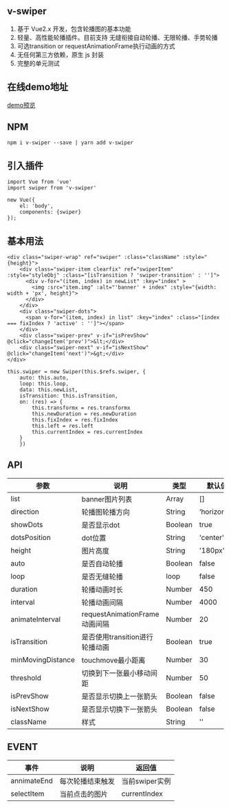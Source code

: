 ## v-swiper

1. 基于 Vue2.x 开发，包含轮播图的基本功能
2. 轻量、高性能轮播插件。目前支持 无缝衔接自动轮播、无限轮播、手势轮播
3. 可选transition or requestAnimationFrame执行动画的方式
4. 无任何第三方依赖，原生 js 封装
5. 完整的单元测试

## 在线demo地址

[demo预览](https://willson-wang.github.io/v-swiper/dist/index.html)

## NPM

```
npm i v-swiper --save | yarn add v-swiper
```

## 引入插件

```
import Vue from 'vue'
import swiper from 'v-swiper'

new Vue({
    el: 'body',
    components: {swiper}
});
```

## 基本用法

```
<div class="swiper-wrap" ref="swiper" :class="className" :style="{height}">
    <div class="swiper-item clearfix" ref="swiperItem" :style="styleObj" :class="[isTransition ? 'swiper-transition' : '']">
      <div v-for="(item, index) in newList" :key="index" >
        <img :src="item.img" :alt="'banner' + index" :style="{width: width + 'px', height}">
      </div>
    </div>
    <div class="swiper-dots">
      <span v-for="(item, index) in list" :key="index" :class="[index === fixIndex ? 'active' : '']"></span>
    </div>
    <div class="swiper-prev" v-if="isPrevShow" @click="changeItem('prev')">&lt;</div>
    <div class="swiper-next" v-if="isNextShow" @click="changeItem('next')">&gt;</div>
</div>

this.swiper = new Swiper(this.$refs.swiper, {
    auto: this.auto,
    loop: this.loop,
    data: this.newList,
    isTransition: this.isTransition,
    on: (res) => {
        this.transformx = res.transformx
        this.newDuration = res.newDuration
        this.fixIndex = res.fixIndex
        this.left = res.left
        this.currentIndex = res.currentIndex
    }
    })
```



## API

| 参数               |        说明                  | 类型    | 默认值       |
| ---               |         ---                  | ---    | ---         |
| list              | banner图片列表                | Array   | []          |
| direction         | 轮播图轮播方向                 | String  | ‘horizontal’ |
| showDots          | 是否显示dot                   | Boolean | true     |
| dotsPosition      | dot位置                      | String  | 'center'     |
| height            | 图片高度                      | String  | '180px'    |
| auto              | 是否自动轮播                   | Boolean | false     |
| loop              | 是否无缝轮播                   | loop    | false     |
| duration          | 轮播动画时长                   | Number  | 450       |
| interval          | 轮播动画间隔                   | Number  | 4000     |
| animateInterval   | requestAnimationFrame动画间隔 | Number  | 20        |
| isTransition      | 是否使用transition进行轮播动画  | Boolean | true     |
| minMovingDistance | touchmove最小距离             | Number  | 30        |
| threshold         | 切换到下一张最小移动间距         | Number  | 50        |
| isPrevShow        | 是否显示切换上一张箭头           | Boolean | false     |
| isNextShow        | 是否显示切换下一张箭头           | Boolean | false     |
| className         | 样式                          | String  | ''        |


## EVENT

| 事件               |        说明                  |  返回值      |
| ---               |         ---                  | -----         |
| annimateEnd              | 每次轮播结束触发         |  当前swiper实例 |
| selectItem              | 当前点击的图片            |  currentIndex |